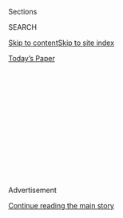 <div id="app">

<div>

<div>

<div>

<div class="NYTAppHideMasthead css-1q2w90k e1suatyy0">

<div class="section css-ui9rw0 e1suatyy2">

<div class="css-eph4ug er09x8g0">

<div class="css-6n7j50">

</div>

<span class="css-1dv1kvn">Sections</span>

<div class="css-10488qs">

<span class="css-1dv1kvn">SEARCH</span>

</div>

[Skip to content](#site-content)[Skip to site
index](#site-index)

</div>

<div class="css-10698na e1huz5gh0">

</div>

</div>

<div id="masthead-bar-one" class="section hasLinks css-15hmgas e1csuq9d3">

<div class="css-uqyvli e1csuq9d0">

</div>

<div class="css-1uqjmks e1csuq9d1">

</div>

<div class="css-9e9ivx">

[](https://myaccount.nytimes3xbfgragh.onion/auth/login?response_type=cookie&client_id=vi)

</div>

<div class="css-1bvtpon e1csuq9d2">

[Today’s
Paper](https://www.nytimes3xbfgragh.onion/section/todayspaper)

</div>

</div>

</div>

</div>

<div data-aria-hidden="false">

<div id="site-content" data-role="main">

<div>

<div class="css-1aor85t" style="opacity:0.000000001;z-index:-1;visibility:hidden">

<div class="css-1hqnpie">

<div class="css-epjblv">

<span class="css-17xtcya">[Opinion](/section/opinion)</span><span class="css-x15j1o">|</span><span class="css-fwqvlz">Trump,
His Eye on the Border, Overlooked the Coronavirus
Threat</span>

</div>

<div class="css-k008qs">

<div class="css-1iwv8en">

<span class="css-18z7m18"></span>

<div>

</div>

</div>

<span class="css-1n6z4y">https://nyti.ms/39xUA85</span>

<div class="css-1705lsu">

<div class="css-4xjgmj">

<div class="css-4skfbu" data-role="toolbar" data-aria-label="Social Media Share buttons, Save button, and Comments Panel with current comment count" data-testid="share-tools">

  - 
  - 
  - 
  - 
    
    <div class="css-6n7j50">
    
    </div>

  - 

</div>

</div>

</div>

</div>

</div>

</div>

<div class="css-13pd83m">

</div>

<div id="top-wrapper" class="css-1sy8kpn">

<div id="top-slug" class="css-l9onyx">

Advertisement

</div>

[Continue reading the main
story](#after-top)

<div class="ad top-wrapper" style="text-align:center;height:100%;display:block;min-height:250px">

<div id="top" class="place-ad" data-position="top" data-size-key="top">

</div>

</div>

<div id="after-top">

</div>

</div>

<div>

<div class="css-v5btjw etb61u70">

<div class="css-v05ibm etb61u71">

[Opinion](/section/opinion)

</div>

</div>

<div id="sponsor-wrapper" class="css-1hyfx7x">

<div id="sponsor-slug" class="css-19vbshk">

Supported by

</div>

[Continue reading the main
story](#after-sponsor)

<div id="sponsor" class="ad sponsor-wrapper" style="text-align:center;height:100%;display:block">

</div>

<div id="after-sponsor">

</div>

</div>

<div class="css-186x18t">

</div>

<div class="css-1vkm6nb ehdk2mb0">

# Trump, His Eye on the Border, Overlooked the Coronavirus Threat

</div>

His insistence that the danger was overseas and could be kept out led
officials to downplay the disease’s spread and the need for tests.

<div class="css-18e8msd">

<div class="css-vp77d3 epjyd6m0">

<div class="css-1baulvz">

By [<span class="css-1baulvz last-byline" itemprop="name">Jeremy
Konyndyk</span>](https://www.cgdev.org/expert/jeremy-konyndyk)

<div class="css-8atqhb">

Mr. Konyndyk is a senior policy fellow at the Center for Global
Development.

</div>

</div>

</div>

  - March 7,
    2020

  - 
    
    <div class="css-4xjgmj">
    
    <div class="css-pvvomx" data-role="toolbar" data-aria-label="Social Media Share buttons, Save button, and Comments Panel with current comment count" data-testid="share-tools">
    
      - 
      - 
      - 
      - 
        
        <div class="css-6n7j50">
        
        </div>
    
      - 
    
    </div>
    
    </div>

</div>

<div class="css-79elbk" data-testid="photoviewer-wrapper">

<div class="css-z3e15g" data-testid="photoviewer-wrapper-hidden">

</div>

<div class="css-1a48zt4 ehw59r15" data-testid="photoviewer-children">

![<span class="css-16f3y1r e13ogyst0" data-aria-hidden="true">President
Trump speaking to the media before a visit to the National Institutes of
Health for an update on the coronavirus. A month earlier, he said, “We
pretty much shut it down coming in from
China.”</span><span class="css-cnj6d5 e1z0qqy90" itemprop="copyrightHolder"><span class="css-1ly73wi e1tej78p0">Credit...</span><span><span>T.J.
Kirkpatrick for The New York
Times</span></span></span>](https://static01.graylady3jvrrxbe.onion/images/2020/03/09/opinion/09konyndykWeb/merlin_169965075_3b527d27-46f2-4c17-a08c-bc27ff4bb0f6-articleLarge.jpg?quality=75&auto=webp&disable=upscale)

</div>

</div>

</div>

<div class="section meteredContent css-1r7ky0e" name="articleBody" itemprop="articleBody">

<div class="css-1fanzo5 StoryBodyCompanionColumn">

<div class="css-53u6y8">

On Jan. 20, the federal Centers for Disease Control and Prevention
[found for the first
time](https://www.nytimes3xbfgragh.onion/2020/01/21/health/cdc-coronavirus.html)
that the Covid-19 coronavirus had infected an American, a man from
Snohomish County, Wash., who had returned from China five days earlier.

“We have it totally under control,” President Trump
[said](https://www.politico.com/news/2020/01/22/trump-chinese-coronavirus-totally-under-control-102054)
the next day. “It’s one person coming in from China. It’s going to be
just fine.”

On Feb. 2, two days after the administration announced that it would
restrict travel from China in response to the viral threat, [the
president
said](https://www.nytimes3xbfgragh.onion/2020/02/02/us/politics/trump-super-bowl-interview-coronavirus.html),
“We pretty much shut it down coming in from China.”

Researchers [now
believe](https://www.nytimes3xbfgragh.onion/2020/03/01/health/coronavirus-washington-spread.html)
the outbreak that has killed 10 people in Washington may link back to
the first patient in the state, suggesting the disease was spreading
that whole time. Meanwhile, cases of unclear origin are now being
identified all over the country.

</div>

</div>

<div class="css-1fanzo5 StoryBodyCompanionColumn">

<div class="css-53u6y8">

Yet Mr. Trump has continued to claim that “we have it so well under
control” and that his approach is succeeding “[because of quick action
on closing our
borders](https://twitter.com/realDonaldTrump/status/1235604572850343937),”
and told reporters on Friday “[we’re doing a really good job in this
country at keeping it down…a tremendous
job](https://www.whitehouse.gov/briefings-statements/remarks-president-trump-tour-centers-disease-control-prevention-atlanta-ga/).”

It’s no coincidence that the coronavirus has broken out across the
country as the president has continued to brag about keeping the disease
outside America’s border. Rather than vigorously preparing for a
pandemic, federal officials[responded in a way that suited the narrative
Mr. Trump
preferred](https://www.nytimes3xbfgragh.onion/2020/03/07/us/politics/trump-coronavirus.html?action=click&module=Top%20Stories&pgtype=Homepage),
focusing most of their attention on travel restrictions, passenger
screening and quarantine. Pretending we could wall out the virus not
only gave the public a false sense of security, it also left the United
States unready for the threat it now faces.

Robust overseas containment was a defensible first step — travel
restrictions can delay the arrival and spread of an outbreak by a few
weeks. Paired with the draconian measures imposed by China, this might
have extended the window for strengthening domestic preparedness.

But buying time only matters if it is linked to a clear plan for
enhancing readiness and a reliable surveillance strategy to signal
whether containment is working. Neither of those things happened.

American hospital capacity is lean. The [46,500 beds in intensive
care](http://www.centerforhealthsecurity.org/cbn/2020/cbnreport-02272020.html)
in the United States are mostly occupied. Covid-19, if uncontrolled,
might lead to up to 1.9 million I.C.U. admissions, according to
[projections](https://www.businessinsider.com/presentation-us-hospitals-preparing-for-millions-of-hospitalizations-2020-3)
presented to the American Hospital Association. With sufficient notice,
hospitals could have begun reallocating space and resources to expand
intensive care, as well as establishing pandemic preparedness
committees, reinforcing infection prevention and determining how to
ethically allocate finite treatment resources if overwhelmed.

</div>

</div>

<div class="css-1fanzo5 StoryBodyCompanionColumn">

<div class="css-53u6y8">

But hospital executives need a clear signal from federal authorities to
trigger these costly and burdensome measures. And there was no such
signal. Instead, federal authorities spoke of a low risk to the United
States. Rather than urging specific actions, they passively suggested
that hospitals “review” their crisis plans.

State and local health departments, underfunded and not set up to handle
pandemic threats on their own, became more involved with traveler
screening and quarantine than with preparing hospitals and high-risk
facilities like nursing homes.

In keeping with the narrative that the virus could be walled off, the
administration decreed that only those who had traveled from China, been
in contact with someone who had traveled to China or had been exposed to
a lab-confirmed Covid-19 case would be tested. This left officials blind
to the domestic spread that was already occurring. It was not until
Wednesday that the C.D.C. finally said that anyone showing symptoms of
the disease could be tested (but implementation of this [remains
slow](https://thehill.com/changing-america/well-being/prevention-cures/486198-pence-currently-not-enough-coronavirus-tests-to)).

Compounding the problem was a decision by the C.D.C. to develop its own
test standard, rather than rely on the kits approved by the World Health
Organization and distributed to over 50 countries. When the C.D.C. test
kits proved flawed, expansion of testing across the country was delayed
for weeks. Without C.D.C. test kits, and with no other testing option
approved by the Food and Drug Administration for domestic use, hospitals
were forced to mail samples to the C.D.C. and wait days for results.
Many hospitals had to discharge suspected cases back into the community
when they did not fit the narrow testing criteria.

Neither impediment should have been difficult to fix. But rather than
borrow approaches used elsewhere in the world — like drive-through
testing in South Korea, or the W.H.O.-approved kits — the administration
waited for the C.D.C. to resolve the flaws in its own kits. It has been
almost two months since the W.H.O. published testing guidance, and the
United States remains unable to test at scale.

This lack of urgency on testing is defensible only if one accepts the
administration’s political narrative: The disease comes from China, so
if we cut off travel from China, surveil for cases linked to China, and
see none, we must be succeeding. This became the self-sustaining logic
at the heart of the narrative.

It is stunning that no one in the administration’s leadership team
recognized the vulnerability of this approach.

</div>

</div>

<div class="css-1fanzo5 StoryBodyCompanionColumn">

<div class="css-53u6y8">

Good crisis management must constantly re-examine its assumptions.
During the Obama administration, I coordinated the Agency for
International Development’s West African operations to end the 2014
Ebola outbreak. We constantly thought about potential weaknesses in our
strategy. The White House’s “Ebola czar,” Ron Klain, was notorious for
pressing agencies to review potential weaknesses in strategy,
demonstrate that they were thinking around corners and test underlying
presumptions. My team once spent a weekend gaming out what would happen
if commercial air travel to West Africa was shut down. We did not expect
this to happen, but if it had it would have torpedoed our entire
strategy by keeping us from moving Ebola responders in and out of the
region.

The Trump administration failed to apply another lesson of the Ebola
fight: Overseas containment and domestic readiness go hand in hand. The
two cases of Ebola transmission in Dallas in October 2014 revealed that
hospitals were not always ready to manage new infectious threats. After
those incidents, the Obama administration began investing in health
systems readiness and created a new team on the National Security
Council to coordinate readiness for outbreaks abroad and at home. Yet,
in an astonishingly shortsighted move, John Bolton [dissolved that
directorate](https://www.washingtonpost.com/news/to-your-health/wp/2018/05/10/top-white-house-official-in-charge-of-pandemic-response-exits-abruptly/)
upon his arrival as national security adviser. The White House followed
this up by allowing post-Ebola investments in
[American](https://www.washingtonpost.com/opinions/a-program-protecting-us-from-deadly-pandemic-is-about-to-expire/2019/12/27/7c216c26-2280-11ea-bed5-880264cc91a9_story.html)
and
[global](https://www.washingtonpost.com/news/to-your-health/wp/2018/02/01/cdc-to-cut-by-80-percent-efforts-to-prevent-global-disease-outbreak/)
outbreak readiness to lapse after their Obama-era funds began expiring.

We’re seeing the results of these cascading mistakes. In California,
[124 health care staff
members](https://www.cnn.com/2020/02/29/health/uc-davis-health-care-workers-self-quarantine/index.html)
went into self-quarantine, unable to do their jobs, after exposure to a
single person who had gone untested because of C.D.C. guidelines. A
transmission cluster in a Kirkland, Wash., nursing home exposed numerous
staff members and residents and forced a quarter of the town’s
firefighters into isolation. Nurses in California have [bemoaned the
lack of
support](https://www.nytimes3xbfgragh.onion/2020/03/05/us/coronavirus-nurses.html)and
advance planning, which has put them at risk. Twitter has been full of
complaints about people with Covid-19-like symptoms unable to access
testing.

What’s most infuriating is that these risks were widely predicted by
experts outside government. To give but one example, two people who had
served in the Trump administration — the former Food and Drug
Administration commissioner Scott Gottlieb and a former National
Security Council official, Luciana Borio —
[wrote](https://www.wsj.com/articles/act-now-to-prevent-an-american-epidemic-11580255335)
in The Wall Street Journal on Jan. 28 that the United States should
immediately scale up testing and get the hospital system ready.

The strategic miscues, the surveillance failures and the lack of
attention to domestic readiness all flow from the same source: a White
House strategy driven more by a political narrative than public health
expertise.

Many officials have a hand in this mess, but the president is the
crucial variable. Errors happen in any crisis. But when a president
insists on claiming success irrespective of reality, it becomes much
harder for those under him to acknowledge and correct mistakes. When he
shows more interest in calming markets than in protecting Americans, he
makes it very hard for senior public health officials to take aggressive
action. (Mr. Trump reportedly became furious after a senior C.D.C.
official’s prescient comments on looming risks sent markets tumbling.)

As Dr. Anthony Fauci of the National Institutes of Health told Politico
in [an
interview](https://www.politico.com/news/2020/03/03/anthony-fauci-trump-coronavirus-crisis-118961)
last week, there is always a strong pull “to tell the president what you
think he wants to hear,” even as officials have to “walk the fine
balance of making sure you continue to tell the truth.” These things
should not be mutually exclusive in a public health emergency.

</div>

</div>

<div class="css-1fanzo5 StoryBodyCompanionColumn">

<div class="css-53u6y8">

The leadership changes announced by the president last week — shifting
control to Vice President Mike Pence and bringing in a seasoned health
official like Ambassador Deborah Birx of the AIDS preparedness program
Pepfar — are a positive step toward rebuilding White House capacities
that were dissolved during Mr. Bolton’s tenure.

But simply reshuffling the leadership team will not get this response
back on track.

It is time to reckon with reality. The disease is spreading in the
homeland. Vaccines will not be available any time soon. The health
system is nowhere near ready, and our federal response has lost valuable
time that it cannot get back.

Acknowledging and addressing these hard facts is a vital precondition to
rebuilding a strategy that can realistically succeed.

Jeremy Konyndyk is a senior policy fellow at the Center for Global
Development. From 2013 to 2017 he served as director of the Agency for
International Development’s Office of Foreign Disaster Assistance.

-----

*The Times is committed to publishing* [*a diversity of
letters*](https://www.nytimes3xbfgragh.onion/2019/01/31/opinion/letters/letters-to-editor-new-york-times-women.html)
*to the editor. We’d like to hear what you think about this or any of
our articles. Here are some*
[*tips*](https://help.nytimes3xbfgragh.onion/hc/en-us/articles/115014925288-How-to-submit-a-letter-to-the-editor)*.
And here’s our email:*
[*letters@NYTimes.com*](mailto:letters@NYTimes.com)*.*

*Follow The New York Times Opinion section on*
[*Facebook*](https://www.facebookcorewwwi.onion/nytopinion)*,* [*Twitter
(@NYTopinion)*](http://twitter.com/NYTOpinion) *and*
[*Instagram*](https://www.instagram.com/nytopinion/)*.*

</div>

</div>

</div>

<div>

</div>

<div>

</div>

<div>

</div>

<div>

<div id="bottom-wrapper" class="css-1ede5it">

<div id="bottom-slug" class="css-l9onyx">

Advertisement

</div>

[Continue reading the main
story](#after-bottom)

<div id="bottom" class="ad bottom-wrapper" style="text-align:center;height:100%;display:block;min-height:90px">

</div>

<div id="after-bottom">

</div>

</div>

</div>

</div>

</div>

## Site Index

<div>

</div>

## Site Information Navigation

  - [© <span>2020</span> <span>The New York Times
    Company</span>](https://help.nytimes3xbfgragh.onion/hc/en-us/articles/115014792127-Copyright-notice)

<!-- end list -->

  - [NYTCo](https://www.nytco.com/)
  - [Contact
    Us](https://help.nytimes3xbfgragh.onion/hc/en-us/articles/115015385887-Contact-Us)
  - [Work with us](https://www.nytco.com/careers/)
  - [Advertise](https://nytmediakit.com/)
  - [T Brand Studio](http://www.tbrandstudio.com/)
  - [Your Ad
    Choices](https://www.nytimes3xbfgragh.onion/privacy/cookie-policy#how-do-i-manage-trackers)
  - [Privacy](https://www.nytimes3xbfgragh.onion/privacy)
  - [Terms of
    Service](https://help.nytimes3xbfgragh.onion/hc/en-us/articles/115014893428-Terms-of-service)
  - [Terms of
    Sale](https://help.nytimes3xbfgragh.onion/hc/en-us/articles/115014893968-Terms-of-sale)
  - [Site
    Map](https://spiderbites.nytimes3xbfgragh.onion)
  - [Help](https://help.nytimes3xbfgragh.onion/hc/en-us)
  - [Subscriptions](https://www.nytimes3xbfgragh.onion/subscription?campaignId=37WXW)

</div>

</div>

</div>

</div>
